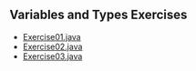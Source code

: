 <h2>Variables and Types Exercises</h2>
  <ul>
    <li> <a href="https://github.com/loriemoffitt/homepage/blob/main/docs/java_exercises/variables_and_types/Exercise01.java">Exercise01.java</a></li>
<li> <a href="https://github.com/loriemoffitt/homepage/blob/main/docs/java_exercises/variables_and_types/Exercise02.java">Exercise02.java</a></li>   
    <li> <a href="https://github.com/loriemoffitt/homepage/blob/main/docs/java_exercises/variables_and_types/Exercise03.java">Exercise03.java</a></li>
  </ul>
